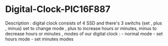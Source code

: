 # Digital-Clock-PIC16F887
Description : digital clock consists of 4 SSD and there's 3 switchs (set , plus , minus) 
set   to change mode ,
plus  to increase hours or minutes, 
minus to decrease hours or minutes ,
modes of our digital clock : - normal mode 
                             - set hours mode
                             - set minutes modes  
                        
                             
